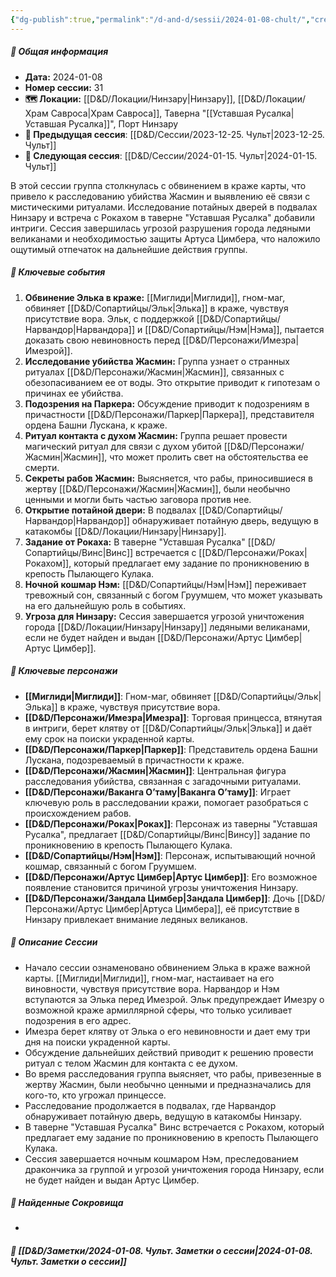 ```yaml
---
{"dg-publish":true,"permalink":"/d-and-d/sessii/2024-01-08-chult/","created":"2024-01-08T20:01:17.172+04:00","updated":"2024-01-15T21:11:19.558+04:00"}
---
```



##### 📅 Общая информация

- **Дата:** 2024-01-08
- **Номер cессии:** 31
- **🗺️ Локации:** [[D&D/Локации/Нинзару\|Нинзару]], [[D&D/Локации/Храм Савроса\|Храм Савроса]], Таверна "[[Уставшая Русалка\|Уставшая Русалка]]", Порт Нинзару
- **🔗 Предыдущая сессия**: [[D&D/Сессии/2023-12-25. Чульт\|2023-12-25. Чульт]]
- **🔗 Следующая сессия**: [[D&D/Сессии/2024-01-15. Чульт\|2024-01-15. Чульт]]

В этой сессии группа столкнулась с обвинением в краже карты, что привело к расследованию убийства Жасмин и выявлению её связи с мистическими ритуалами. Исследование потайных дверей в подвалах Нинзару и встреча с Рокахом в таверне "Уставшая Русалка" добавили интриги. Сессия завершилась угрозой разрушения города ледяными великанами и необходимостью защиты Артуса Цимбера, что наложило ощутимый отпечаток на дальнейшие действия группы.

##### 🔑 **Ключевые события**

1. **Обвинение Элька в краже:** [[Миглиди\|Миглиди]], гном-маг, обвиняет [[D&D/Сопартийцы/Эльк\|Элька]] в краже, чувствуя присутствие вора. Эльк, с поддержкой [[D&D/Сопартийцы/Нарвандор\|Нарвандора]] и [[D&D/Сопартийцы/Нэм\|Нэма]], пытается доказать свою невиновность перед [[D&D/Персонажи/Имезра\|Имезрой]].
2. **Исследование убийства Жасмин:** Группа узнает о странных ритуалах [[D&D/Персонажи/Жасмин\|Жасмин]], связанных с обезопасиванием ее от воды. Это открытие приводит к гипотезам о причинах ее убийства.
3. **Подозрения на Паркера:** Обсуждение приводит к подозрениям в причастности [[D&D/Персонажи/Паркер\|Паркера]], представителя ордена Башни Лускана, к краже.
4. **Ритуал контакта с духом Жасмин:** Группа решает провести магический ритуал для связи с духом убитой [[D&D/Персонажи/Жасмин\|Жасмин]], что может пролить свет на обстоятельства ее смерти.
5. **Секреты рабов Жасмин:** Выясняется, что рабы, приносившиеся в жертву [[D&D/Персонажи/Жасмин\|Жасмин]], были необычно ценными и могли быть частью заговора против нее.
6. **Открытие потайной двери:** В подвалах [[D&D/Сопартийцы/Нарвандор\|Нарвандор]] обнаруживает потайную дверь, ведущую в катакомбы [[D&D/Локации/Нинзару\|Нинзару]].
7. **Задание от Рокаха:** В таверне "Уставшая Русалка" [[D&D/Сопартийцы/Винс\|Винс]] встречается с [[D&D/Персонажи/Роках\|Рокахом]], который предлагает ему задание по проникновению в крепость Пылающего Кулака.
8. **Ночной кошмар Нэм:** [[D&D/Сопартийцы/Нэм\|Нэм]] переживает тревожный сон, связанный с богом Груумшем, что может указывать на его дальнейшую роль в событиях.
9. **Угроза для Нинзару:** Сессия завершается угрозой уничтожения города [[D&D/Локации/Нинзару\|Нинзару]] ледяными великанами, если не будет найден и выдан [[D&D/Персонажи/Артус Цимбер\|Артус Цимбер]].

##### 🧍 **Ключевые персонажи**

- **[[Миглиди\|Миглиди]]**: Гном-маг, обвиняет [[D&D/Сопартийцы/Эльк\|Элька]] в краже, чувствуя присутствие вора.
- **[[D&D/Персонажи/Имезра\|Имезра]]**: Торговая принцесса, втянутая в интриги, берет клятву от [[D&D/Сопартийцы/Эльк\|Элька]] и даёт ему срок на поиски украденной карты.
- **[[D&D/Персонажи/Паркер\|Паркер]]**: Представитель ордена Башни Лускана, подозреваемый в причастности к краже.
- **[[D&D/Персонажи/Жасмин\|Жасмин]]**: Центральная фигура расследования убийства, связанная с загадочными ритуалами.
- **[[D&D/Персонажи/Ваканга О’таму\|Ваканга О’таму]]**: Играет ключевую роль в расследовании кражи, помогает разобраться с происхождением рабов.
- **[[D&D/Персонажи/Роках\|Роках]]**: Персонаж из таверны "Уставшая Русалка", предлагает [[D&D/Сопартийцы/Винс\|Винсу]] задание по проникновению в крепость Пылающего Кулака.
- **[[D&D/Сопартийцы/Нэм\|Нэм]]**: Персонаж, испытывающий ночной кошмар, связанный с богом Груумшем.
- **[[D&D/Персонажи/Артус Цимбер\|Артус Цимбер]]**: Его возможное появление становится причиной угрозы уничтожения Нинзару.
- **[[D&D/Персонажи/Зандала Цимбер\|Зандала Цимбер]]**: Дочь [[D&D/Персонажи/Артус Цимбер\|Артуса Цимбера]], её присутствие в Нинзару привлекает внимание ледяных великанов.
##### 📖 **Описание Сессии** 
- Начало сессии ознаменовано обвинением Элька в краже важной карты. [[Миглиди\|Миглиди]], гном-маг, настаивает на его виновности, чувствуя присутствие вора. Нарвандор и Нэм вступаются за Элька перед Имезрой. Эльк предупреждает Имезру о возможной краже армиллярной сферы, что только усиливает подозрения в его адрес.
- Имезра берет клятву от Элька о его невиновности и дает ему три дня на поиски украденной карты.
- Обсуждение дальнейших действий приводит к решению провести ритуал с телом Жасмин для контакта с ее духом.
- Во время расследования группа выясняет, что рабы, привезенные в жертву Жасмин, были необычно ценными и предназначались для кого-то, кто угрожал принцессе.
- Расследование продолжается в подвалах, где Нарвандор обнаруживает потайную дверь, ведущую в катакомбы Нинзару.
- В таверне "Уставшая Русалка" Винс встречается с Рокахом, который предлагает ему задание по проникновению в крепость Пылающего Кулака.
- Сессия завершается ночным кошмаром Нэм, преследованием дракончика за группой и угрозой уничтожения города Нинзару, если не будет найден и выдан Артус Цимбер.
##### 💎 **Найденные Сокровища** 
- 
##### 📝 **[[D&D/Заметки/2024-01-08. Чульт. Заметки о сессии\|2024-01-08. Чульт. Заметки о сессии]]**